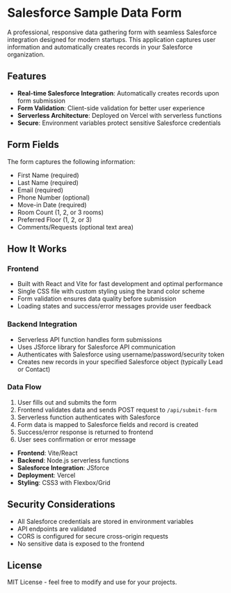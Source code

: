 # Salesforce Sample Data Form

A professional, responsive data gathering form with seamless Salesforce integration designed for modern startups. This application captures user information and automatically creates records in your Salesforce organization.

## Features

- **Real-time Salesforce Integration**: Automatically creates records upon form submission
- **Form Validation**: Client-side validation for better user experience
- **Serverless Architecture**: Deployed on Vercel with serverless functions
- **Secure**: Environment variables protect sensitive Salesforce credentials

## Form Fields

The form captures the following information:
- First Name (required)
- Last Name (required)
- Email (required)
- Phone Number (optional)
- Move-in Date (required)
- Room Count (1, 2, or 3 rooms)
- Preferred Floor (1, 2, or 3)
- Comments/Requests (optional text area)

## How It Works

### Frontend
- Built with React and Vite for fast development and optimal performance
- Single CSS file with custom styling using the brand color scheme
- Form validation ensures data quality before submission
- Loading states and success/error messages provide user feedback

### Backend Integration
- Serverless API function handles form submissions
- Uses JSforce library for Salesforce API communication
- Authenticates with Salesforce using username/password/security token
- Creates new records in your specified Salesforce object (typically Lead or Contact)

### Data Flow
1. User fills out and submits the form
2. Frontend validates data and sends POST request to `/api/submit-form`
3. Serverless function authenticates with Salesforce
4. Form data is mapped to Salesforce fields and record is created
5. Success/error response is returned to frontend
6. User sees confirmation or error message

- **Frontend**: Vite/React
- **Backend**: Node.js serverless functions
- **Salesforce Integration**: JSforce
- **Deployment**: Vercel
- **Styling**: CSS3 with Flexbox/Grid

## Security Considerations

- All Salesforce credentials are stored in environment variables
- API endpoints are validated
- CORS is configured for secure cross-origin requests
- No sensitive data is exposed to the frontend

## License

MIT License - feel free to modify and use for your projects.